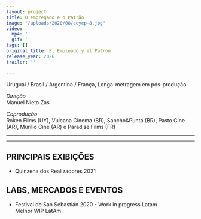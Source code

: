 ```yaml
---
layout: project
title: O empregado e o Patrão
image: "/uploads/2020/08/eeyep-8.jpg"
video:
  mp4: ''
  gif: ''
tags: []
original_title: El Empleado y el Patrón
release_year: 2026
trailer: ''

---
```

Uruguai / Brasil / Argentina / França, Longa-metragem em pós-produção

_Direção_  
Manuel Nieto Zas

_Coprodução_  
Roken Films (UY), Vulcana Cinema (BR), Sancho&Punta (BR), Pasto Cine (AR), Murillo Cine (AR) e Paradise Films (FR)

***

***

## PRINCIPAIS EXIBIÇÕES

* Quinzena dos Realizadores 2021

## LABS, MERCADOS E EVENTOS

* Festival de San Sebastián 2020 - Work in progress Latam  
  Melhor WIP LatAm
